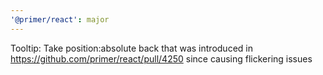```yaml
---
'@primer/react': major
---
```


Tooltip: Take position:absolute back that was introduced in https://github.com/primer/react/pull/4250 since causing flickering issues

